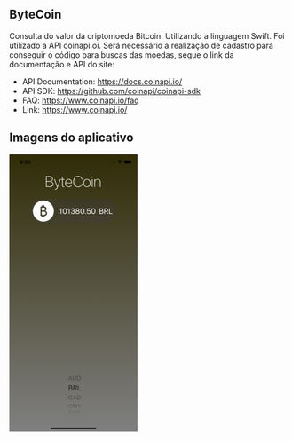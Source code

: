 ## ByteCoin


Consulta do valor da criptomoeda Bitcoin. Utilizando a linguagem Swift. Foi utilizado a API coinapi.oi. Será necessário a realização de cadastro para conseguir o código para buscas das moedas, segue o link da documentação e API do site:
* API Documentation: https://docs.coinapi.io/
* API SDK: https://github.com/coinapi/coinapi-sdk
* FAQ: https://www.coinapi.io/faq
* Link: https://www.coinapi.io/

## Imagens do aplicativo

![Imagem 1](https://github.com/WandersonHipolito/ByteCoin/blob/master/bit-image.png?raw=true)
